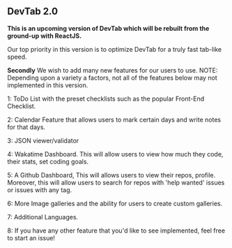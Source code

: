 ﻿## DevTab 2.0

**This is an upcoming version of DevTab which will be rebuilt from the ground-up with ReactJS.**

Our top priority in this version is to optimize DevTab for a truly fast tab-like speed.

**Secondly** We wish to add many new features for our users to use.
NOTE: Depending upon a variety a factors, not all of the features below may not
implemented in this version.

1: ToDo List with the preset checklists such as the popular Front-End Checklist.

2: Calendar Feature that allows users to mark certain days and write notes for that days.

3: JSON viewer/validator

4: Wakatime Dashboard. This will allow users to view how much they code, their stats, set coding goals.

5: A Github Dashboard, This will allows users to view their repos, profile. Moreover, this will allow users
 to search for repos with 'help wanted' issues or issues with any tag.
 
6: More Image galleries and the ability for users to create custom galleries.

7: Additional Languages.

8: If you have any other feature that you'd like to see implemented, feel free to start an issue!
